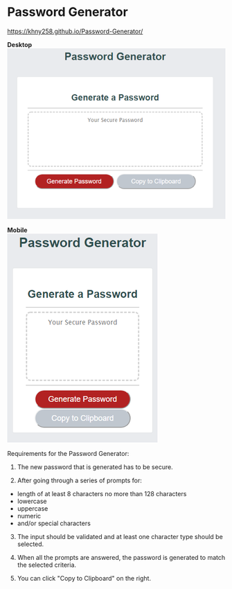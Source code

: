 # Password Generator

https://khny258.github.io/Password-Generator/

<strong>Desktop</strong>
<br>
<img src="desktop.png">

<strong>Mobile</strong>
<br>
<img src="mobile.png">

Requirements for the Password Generator:

1) The new password that is generated has to be secure. 

2) After going through a series of prompts for: 
- length of at least 8 characters no more than 128 characters 
- lowercase 
- uppercase
- numeric
- and/or special characters

3) The input should be validated and at least one character type should be selected.

4) When all the prompts are answered, the password is generated to match the selected criteria.

5) You can click "Copy to Clipboard" on the right. 
